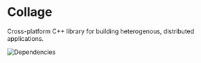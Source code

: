 Collage
=======

Cross-platform C++ library for building heterogenous, distributed applications.

![Dependencies](http://eyescale.github.com/images/Collage.png "Collage Dependencies")